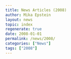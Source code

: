 ```yaml
---
title: News Articles (2008)
author: Mika Epstein
layout: news
topic: index
regenerate: true
date: 2008-01-01
permalink: /news/2008/
categories: ["News"]
tags: ["2008"]
---
```

